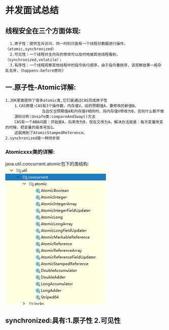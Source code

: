 # 并发面试总结

## 线程安全在三个方面体现:
      1.原子性：提供互斥访问，同一时刻只能有一个线程对数据进行操作，（atomic,synchronized）
      2.可见性：一个线程对主内存的修改可以及时地被其他线程看到，（synchronized,volatile）；
      3.有序性：一个线程观察其他线程中的指令执行顺序，由于指令重排序，该观察结果一般杂乱无序，（happens-before原则)
## 一.原子性-Atomic详解:
	1.JDK里面提供了很多atomic类,它们是通过CAS完成原子性
		1.CAS原理:CAS有3个操作数，内存值V，旧的预期值A，要修改的新值B。
					当且仅当预期值A和内存值V相同时，将内存值V修改为B，否则什么都不做
		源码分析:Unsafe类:compareAndSwap()方法 
		CAS有一个ABA问题：开始是A，后来改为B，现在又改为A。解决办法就是：每次变量改变的时候，把变量的版本号加1。
		这就用到了AtomicStampedReference。
	2.synchronized是一种同步锁
### Atomicxxx类的详解:</br>
java.util.concurrent.atomic包下的类结构:![img](https://github.com/longchenwen/mainshi/blob/master/src/img/atomic.png)

## synchronized:具有:1.原子性 2.可见性
